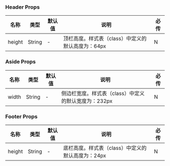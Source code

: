 
### Header Props
名称 | 类型 | 默认值 | 说明 | 必传
-- | -- | -- | -- | --
height | String | - | 顶栏高度。样式表（class）中定义的默认高度为：64px | N


### Aside Props
名称 | 类型 | 默认值 | 说明 | 必传
-- | -- | -- | -- | --
width | String | - | 侧边栏宽度。样式表（class）中定义的默认宽度为：232px | N


### Footer Props
名称 | 类型 | 默认值 | 说明 | 必传
-- | -- | -- | -- | --
height | String | - | 底栏高度。样式表（class）中定义的默认高度为：24px | N
